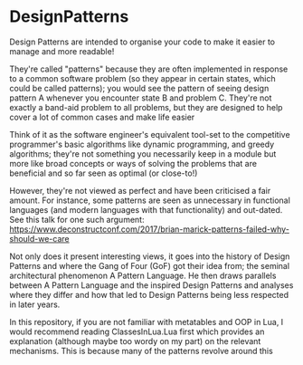 # DesignPatterns

Design Patterns are intended to organise your code to make it easier to manage and more readable! 

They're called "patterns" because they are often implemented in response to a common software problem (so they appear in certain states, which could be called patterns); you would see the pattern of seeing design pattern A whenever you encounter state B and problem C. 
They're not exactly a band-aid problem to all problems, but they are designed to help cover a lot of common cases and make life easier

Think of it as the software engineer's equivalent tool-set to the competitive programmer's basic algorithms like dynamic programming, and greedy algorithms; they're not something you necessarily keep in a module but more like broad concepts or ways of solving the problems that are beneficial and so far seen as optimal (or close-to!)

However, they're not viewed as perfect and have been criticised a fair amount. For instance, some patterns are seen as unnecessary in functional languages (and modern languages with that functionality) and out-dated. See this talk for one such argument: https://www.deconstructconf.com/2017/brian-marick-patterns-failed-why-should-we-care

Not only does it present interesting views, it goes into the history of Design Patterns and where the Gang of Four (GoF) got their idea from; the seminal architectural phenomenon A Pattern Language. He then draws parallels between A Pattern Language and the inspired Design Patterns and analyses where they differ and how that led to Design Patterns being less respected in later years. 

In this repository, if you are not familiar with metatables and OOP in Lua, I would recommend reading ClassesInLua.Lua first which provides an explanation (although maybe too wordy on my part) on the relevant mechanisms. This is because many of the patterns revolve around this
